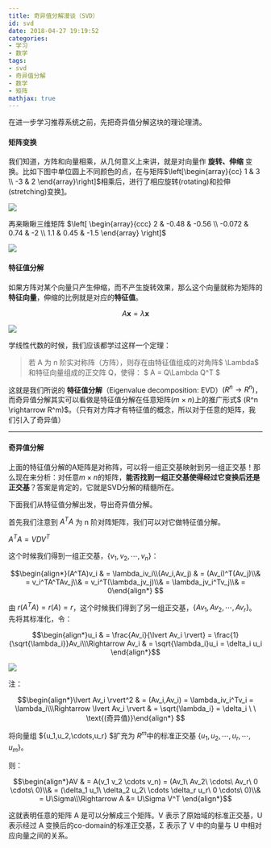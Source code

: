 ```yaml
---
title: 奇异值分解漫谈（SVD）
id: svd
date: 2018-04-27 19:19:52
categories: 
- 学习
- 数学
tags: 
- svd
- 奇异值分解
- 数学
- 矩阵
mathjax: true
---
```


在进一步学习推荐系统之前，先把奇异值分解这块的理论理清。

#### 矩阵变换

我们知道，方阵和向量相乘，从几何意义上来讲，就是对向量作 **旋转、伸缩** 变换。比如下图中单位圆上不同颜色的点，在与矩阵$\left[\begin{array}{cc}   1 & 3 \\   -3 & 2  \end{array}\right]$相乘后，进行了相应旋转(rotating)和拉伸(stretching)变换[1](http://charleshm.github.io/2016/03/Singularly-Valuable-Decomposition/#fn:6)。

![ ](http://7xjbdi.com1.z0.glb.clouddn.com/MatrixAction.gif)

<!--- more --->

再来瞅瞅三维矩阵 $\left[ \begin{array}{ccc} 2 & -0.48 & -0.56 \\ -0.072 & 0.74 & -2 \\ 1.1  &  0.45  &  -1.5  \end{array} \right]$

![ ](http://7xjbdi.com1.z0.glb.clouddn.com/surface.gif)

#### 特征值分解

如果方阵对某个向量只产生伸缩，而不产生旋转效果，那么这个向量就称为矩阵的**特征向量**，伸缩的比例就是对应的**特征值**。

$$A\mathbf{x} = \lambda \mathbf{x}$$

![ ](http://7xjbdi.com1.z0.glb.clouddn.com/500px-Eigenvalue_equation.svg.png?imageView2/2/w/350)

学线性代数的时候，我们应该都学过这样一个定理：

> 若 A 为 n 阶实对称阵（方阵），则存在由特征值组成的对角阵$ \Lambda$ 和特征向量组成的正交阵 Q，使得： $ A = Q\Lambda Q^T $

这就是我们所说的 **特征值分解**（Eigenvalue decomposition: EVD）$(R^n \rightarrow R^n)$，而奇异值分解其实可以看做是特征值分解在任意矩阵$(m \times n)$上的推广形式$ (R^n \rightarrow R^m)$。（只有对方阵才有特征值的概念，所以对于任意的矩阵，我们引入了奇异值）

------

#### 奇异值分解

上面的特征值分解的A矩阵是对称阵，可以将一组正交基映射到另一组正交基！那么现在来分析：对任意$m \times n$的矩阵，**能否找到一组正交基使得经过它变换后还是正交基**？答案是肯定的，它就是SVD分解的精髓所在。

下面我们从特征值分解出发，导出奇异值分解。

首先我们注意到 $A^TA$ 为 n 阶对阵矩阵，我们可以对它做特征值分解。

$A^TA = VDV^T$

这个时候我们得到一组正交基，$\{v_1,v_2,\cdots,v_n\}$：

$$\begin{align*}(A^TA)v_i & = \lambda_iv_i\\(Av_i,Av_j) & = (Av_i)^T(Av_j)\\& = v_i^TA^TAv_j\\& = v_i^T(\lambda_jv_j)\\& = \lambda_jv_i^Tv_j\\& = 0\end{align*} $$

由 $r(A^TA)=r(A)=r$，这个时候我们得到了另一组正交基，$\{Av_1,Av_2,\cdots,Av_r\}$。先将其标准化，令：

$$\begin{align*}u_i & = \frac{Av_i}{\lvert Av_i \rvert} = \frac{1}{\sqrt{\lambda_i}}Av_i\\\Rightarrow Av_i & =  \sqrt{\lambda_i}u_i = \delta_i u_i \end{align*}$$

![ ](http://7xjbdi.com1.z0.glb.clouddn.com/svd_vc.png?imageView2/2/w/500)

注：

$$\begin{align*}\lvert Av_i \rvert^2 & = (Av_i,Av_i) = \lambda_iv_i^Tv_i = \lambda_i\\\Rightarrow \lvert Av_i \rvert & = \sqrt{\lambda_i} = \delta_i \ \ \text{(奇异值)}\end{align*} $$

将向量组 $\{u_1,u_2,\cdots,u_r\} $扩充为 $R^m$中的标准正交基 $\{u_1,u_2,\cdots,u_r,\cdots,u_m\}$。

则：

$$\begin{align*}AV & = A(v_1 v_2 \cdots v_n) = (Av_1\ Av_2\ \cdots\ Av_r\ 0 \cdots\ 0)\\& = (\delta_1 u_1\ \delta_2 u_2\ \cdots \delta_r u_r\ 0 \cdots\ 0)\\& =  U\Sigma\\\Rightarrow A &= U\Sigma V^T \end{align*}$$

这就表明任意的矩阵 A 是可以分解成三个矩阵。V 表示了原始域的标准正交基，U 表示经过 A 变换后的co-domain的标准正交基，Σ 表示了 V 中的向量与 U 中相对应向量之间的关系。